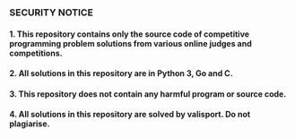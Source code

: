 ### SECURITY NOTICE

#### 1. This repository contains only the source code of competitive programming problem solutions from various online judges and competitions.

#### 2. All solutions in this repository are in Python 3, Go and C.

#### 3. This repository does not contain any harmful program or source code.

#### 4. All solutions in this repository are solved by valisport. Do not plagiarise.
